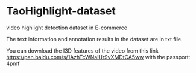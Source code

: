 # TaoHighlight-dataset
video highlight detection dataset in E-commerce

The text information and annotation results in the dataset are in txt file.

You can download the I3D features of the video from this link
https://pan.baidu.com/s/1AzhTcWNalUr9vXMDtCA5ww  with the passport: 4pmf
